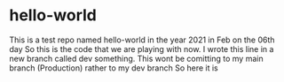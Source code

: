 # hello-world
This is a test repo named hello-world in the year 2021 in Feb on the 06th day
So this is the code that we are playing with now. I wrote this line in a new branch called dev something. This wont be comitting to my main branch (Production) rather to my dev branch
So here it is
